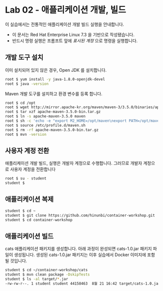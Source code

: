 Lab 02 - 애플리케이션 개발, 빌드
===

이 실습에서는 전통적인 애플리케이션 개발 빌드 실행을 안내합니다. 

* 이 문서는 Red Hat Enterprise Linux 7.3 을 기반으로 작성됐습니다.
* 반드시 명령 실행은 프롬프트 앞에 *표시된 계정* 으로 명령을 실행합니다.  


## 개발 도구 설치
   
   이미 설치되어 있지 않은 경우, Open JDK 를 설치합니다.

```bash
root $ yum install -y java-1.8.0-openjdk-devel
root $ java -version
```
   
   Maven 개발 도구를 설치하고 환경 변수를 등록 합니다.
```bash
root $ cd /opt
root $ wget http://mirror.apache-kr.org/maven/maven-3/3.5.0/binaries/apache-maven-3.5.0-bin.tar.gz
root $ tar xzf apache-maven-3.5.0-bin.tar.gz
root $ ln -s apache-maven-3.5.0 maven
root $ sh -c 'echo -e "export M2_HOME=/opt/maven\nexport PATH=/opt/maven/bin:${PATH}\n" > /etc/profile.d/maven.sh' 
root $ source /etc/profile.d/maven.sh
root $ rm -rf apache-maven-3.5.0-bin.tar.gz
root $ mvn -version
```   

## 사용자 계정 전환
   
   애플리케이션 개발 빌드, 실행은 개발자 계정으로 수행합니다. 
   그러므로 개발자 계정으로 사용자 계정을 전환합니다
```bash
root $ su - student 
student $
```   

## 애플리케이션 복제

```bash
student $ cd ~
student $ git clone https://github.com/hinunbi/container-workshop.git
student $ cd container-workshop
```

## 애플리케이션 빌드

cats 애플리케이션 패키지를 생성합니다. 
아래 과정이 완성되면 cats-1.0.jar 패키지 파일이 생성됩니다. 
생성된 cats-1.0.jar 패키지는 이후 실습에서 Docker 이미지에 포함될 것입니다.

```bash
student $ cd ~/container-workshop/cats
student $ mvn clean package -DskipTests
student $ ls -al target/*.jar
-rw-rw-r--. 1 student student 44158463  8월 21 16:42 target/cats-1.0.jar
```
 
